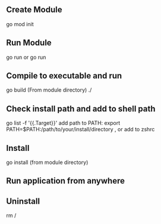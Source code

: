## Create Module
go mod init <module-name>

## Run Module
go run <module-name> 
or
go run <module-directory>

## Compile to executable and run
go build (From module directory)
./<module-name>

## Check install path and add to shell path
go list -f '{{.Target}}'
add path to PATH: export PATH=$PATH:/path/to/your/install/directory , or add to zshrc

## Install
go install (from module directory)

## Run application from anywhere
<module-name>

## Uninstall
rm <install-path>/<module-name>